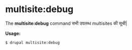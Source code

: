 # multisite:debug
The **multisite:debug** command सभी उपलब्ध multisites की सूची|

**Usage:**
```
$ drupal multisite:debug 
```
